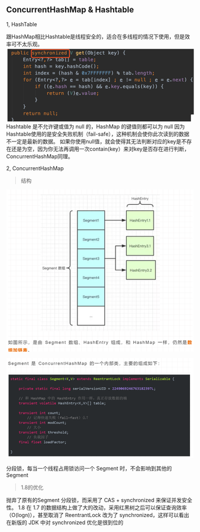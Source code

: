 ## ConcurrentHashMap & Hashtable

1, HashTable

跟HashMap相比Hashtable是线程安全的，适合在多线程的情况下使用，但是效率可不太乐观。
![](https://github.com/yuzhanwu/yunjin/blob/master/doc/basic/image/hashtable.jpg)
Hashtable 是不允许键或值为 null 的，HashMap 的键值则都可以为 null
因为Hashtable使用的是安全失败机制（fail-safe），这种机制会使你此次读到的数据不一定是最新的数据。
如果你使用null值，就会使得其无法判断对应的key是不存在还是为空，因为你无法再调用一次contain(key）来对key是否存在进行判断，ConcurrentHashMap同理。

2, ConcurrentHashMap

>结构

![](https://github.com/yuzhanwu/yunjin/blob/master/doc/basic/image/current1.jpg)

![](https://github.com/yuzhanwu/yunjin/blob/master/doc/basic/image/current2.jpg)

分段锁，每当一个线程占用锁访问一个 Segment 时，不会影响到其他的 Segment

>1.8的优化

抛弃了原有的Segment 分段锁，而采用了 CAS + synchronized 来保证并发安全性。
1.8 在 1.7 的数据结构上做了大的改动，采用红黑树之后可以保证查询效率（O(logn)），甚至取消了 ReentrantLock 改为了 synchronized，这样可以看出在新版的 JDK 中对 synchronized 优化是很到位的


